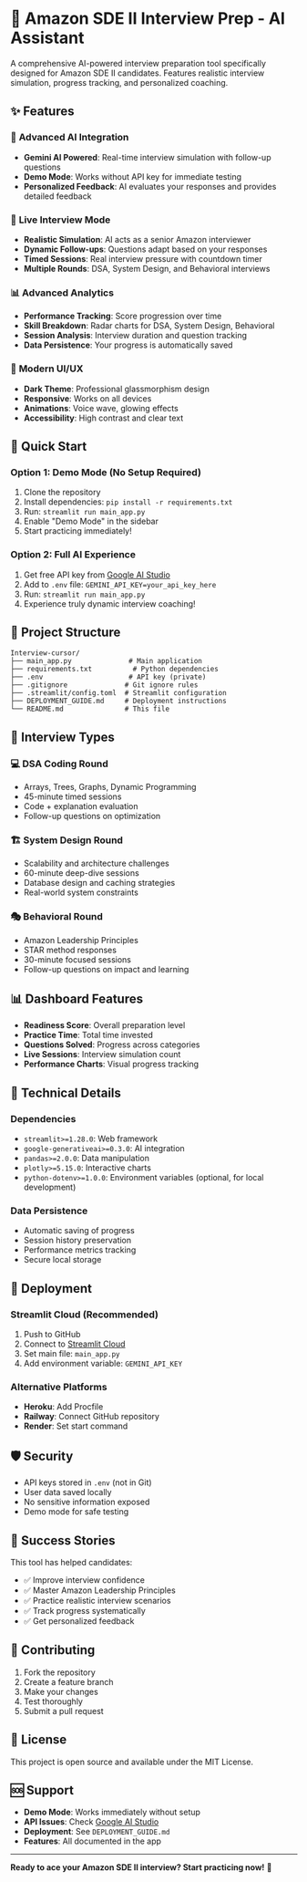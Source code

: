 # 🚀 Amazon SDE II Interview Prep - AI Assistant

A comprehensive AI-powered interview preparation tool specifically designed for Amazon SDE II candidates. Features realistic interview simulation, progress tracking, and personalized coaching.

## ✨ Features

### 🤖 **Advanced AI Integration**
- **Gemini AI Powered**: Real-time interview simulation with follow-up questions
- **Demo Mode**: Works without API key for immediate testing
- **Personalized Feedback**: AI evaluates your responses and provides detailed feedback

### 🎪 **Live Interview Mode**
- **Realistic Simulation**: AI acts as a senior Amazon interviewer
- **Dynamic Follow-ups**: Questions adapt based on your responses
- **Timed Sessions**: Real interview pressure with countdown timer
- **Multiple Rounds**: DSA, System Design, and Behavioral interviews

### 📊 **Advanced Analytics**
- **Performance Tracking**: Score progression over time
- **Skill Breakdown**: Radar charts for DSA, System Design, Behavioral
- **Session Analysis**: Interview duration and question tracking
- **Data Persistence**: Your progress is automatically saved

### 🎨 **Modern UI/UX**
- **Dark Theme**: Professional glassmorphism design
- **Responsive**: Works on all devices
- **Animations**: Voice wave, glowing effects
- **Accessibility**: High contrast and clear text

## 🚀 Quick Start

### **Option 1: Demo Mode (No Setup Required)**
1. Clone the repository
2. Install dependencies: `pip install -r requirements.txt`
3. Run: `streamlit run main_app.py`
4. Enable "Demo Mode" in the sidebar
5. Start practicing immediately!

### **Option 2: Full AI Experience**
1. Get free API key from [Google AI Studio](https://makersuite.google.com/app/apikey)
2. Add to `.env` file: `GEMINI_API_KEY=your_api_key_here`
3. Run: `streamlit run main_app.py`
4. Experience truly dynamic interview coaching!

## 📁 Project Structure

```
Interview-cursor/
├── main_app.py              # Main application
├── requirements.txt          # Python dependencies
├── .env                     # API key (private)
├── .gitignore              # Git ignore rules
├── .streamlit/config.toml  # Streamlit configuration
├── DEPLOYMENT_GUIDE.md     # Deployment instructions
└── README.md               # This file
```

## 🎯 Interview Types

### **💻 DSA Coding Round**
- Arrays, Trees, Graphs, Dynamic Programming
- 45-minute timed sessions
- Code + explanation evaluation
- Follow-up questions on optimization

### **🏗️ System Design Round**
- Scalability and architecture challenges
- 60-minute deep-dive sessions
- Database design and caching strategies
- Real-world system constraints

### **🎭 Behavioral Round**
- Amazon Leadership Principles
- STAR method responses
- 30-minute focused sessions
- Follow-up questions on impact and learning

## 📊 Dashboard Features

- **Readiness Score**: Overall preparation level
- **Practice Time**: Total time invested
- **Questions Solved**: Progress across categories
- **Live Sessions**: Interview simulation count
- **Performance Charts**: Visual progress tracking

## 🔧 Technical Details

### **Dependencies**
- `streamlit>=1.28.0`: Web framework
- `google-generativeai>=0.3.0`: AI integration
- `pandas>=2.0.0`: Data manipulation
- `plotly>=5.15.0`: Interactive charts
- `python-dotenv>=1.0.0`: Environment variables (optional, for local development)

### **Data Persistence**
- Automatic saving of progress
- Session history preservation
- Performance metrics tracking
- Secure local storage

## 🚀 Deployment

### **Streamlit Cloud (Recommended)**
1. Push to GitHub
2. Connect to [Streamlit Cloud](https://share.streamlit.io)
3. Set main file: `main_app.py`
4. Add environment variable: `GEMINI_API_KEY`

### **Alternative Platforms**
- **Heroku**: Add Procfile
- **Railway**: Connect GitHub repository
- **Render**: Set start command

## 🛡️ Security

- API keys stored in `.env` (not in Git)
- User data saved locally
- No sensitive information exposed
- Demo mode for safe testing

## 🎉 Success Stories

This tool has helped candidates:
- ✅ Improve interview confidence
- ✅ Master Amazon Leadership Principles
- ✅ Practice realistic interview scenarios
- ✅ Track progress systematically
- ✅ Get personalized feedback

## 🤝 Contributing

1. Fork the repository
2. Create a feature branch
3. Make your changes
4. Test thoroughly
5. Submit a pull request

## 📄 License

This project is open source and available under the MIT License.

## 🆘 Support

- **Demo Mode**: Works immediately without setup
- **API Issues**: Check [Google AI Studio](https://makersuite.google.com/)
- **Deployment**: See `DEPLOYMENT_GUIDE.md`
- **Features**: All documented in the app

---

**Ready to ace your Amazon SDE II interview? Start practicing now!** 🚀 